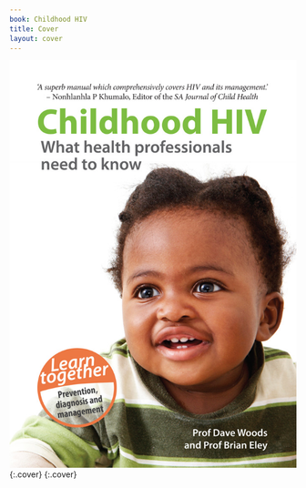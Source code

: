 ```yaml
---
book: Childhood HIV
title: Cover
layout: cover
---
```


![Cover](images/cover.jpg){:.cover}
{:.cover}
